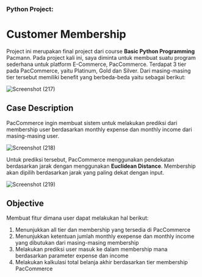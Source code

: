 ### Python Project:
# Customer Membership

Project ini merupakan final project dari course **Basic Python Programming** Pacmann. Pada project kali ini, saya diminta untuk membuat suatu program sederhana untuk platform E-Commerce, PacCommerce. Terdapat 3 tier pada PacCommerce, yaitu Platinum, Gold dan Silver. Dari masing-masing tier tersebut memiliki benefit yang berbeda-beda yaitu sebagai berikut:

![Screenshot (217)](https://github.com/febbyngrni/customer_membership/assets/152588325/4c97cb19-c6fe-4adf-a4c0-e2d04b48003c)

## Case Description
PacCommerce ingin membuat sistem untuk melakukan prediksi dari membership user berdasarkan monthly expense dan monthly income dari masing-masing user. 

![Screenshot (218)](https://github.com/febbyngrni/customer_membership/assets/152588325/baee5620-8191-4177-84b4-7306bfedd685)

Untuk prediksi tersebut, PacCommerce menggunakan pendekatan berdasarkan jarak dengan menggunakan **Euclidean Distance**. Membership akan dipilih berdasarkan jarak yang paling dekat dengan input.

![Screenshot (219)](https://github.com/febbyngrni/customer_membership/assets/152588325/9bd93836-5ba9-4591-abb1-b7f3ab60db41)

## Objective
Membuat fitur dimana user dapat melakukan hal berikut:
1. Menunjukkan all tier dan membership yang tersedia di PacCommerce
2. Menunjukkan ketentuan jumlah monthly exepense dan monthly income yang dibutukan dari masing-masing membership
3. Melakukan prediksi user masuk ke dalam membership mana berdasarkan parameter expense dan income
4. Melakukan kalkulasi total belanja akhir berdasarkan tier membership PacCommerce
